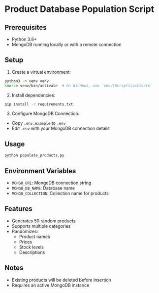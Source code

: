 # Product Database Population Script

## Prerequisites
- Python 3.8+
- MongoDB running locally or with a remote connection

## Setup

1. Create a virtual environment:
```bash
python3 -m venv venv
source venv/bin/activate  # On Windows, use `venv\Scripts\activate`
```

2. Install dependencies:
```bash
pip install -r requirements.txt
```

3. Configure MongoDB Connection:
- Copy `.env.example` to `.env`
- Edit `.env` with your MongoDB connection details

## Usage
```bash
python populate_products.py
```

## Environment Variables
- `MONGO_URI`: MongoDB connection string
- `MONGO_DB_NAME`: Database name
- `MONGO_COLLECTION`: Collection name for products

## Features
- Generates 50 random products
- Supports multiple categories
- Randomizes:
  - Product names
  - Prices
  - Stock levels
  - Descriptions

## Notes
- Existing products will be deleted before insertion
- Requires an active MongoDB instance
